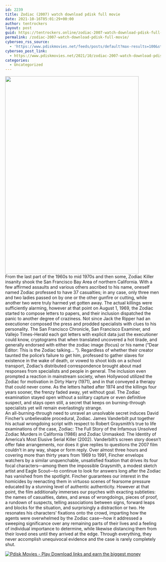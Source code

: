```yaml
---
id: 2239
title: Zodiac (2007) watch download pdisk full movie
date: 2021-10-16T05:01:29+00:00
author: tentrockers
layout: post
guid: https://tentrockers.online/zodiac-2007-watch-download-pdisk-full-movie/
permalink: /zodiac-2007-watch-download-pdisk-full-movie/
cyberseo_rss_source:
  - 'https://www.pdiskmovies.net/feeds/posts/default?max-results=100&start-index=1'
cyberseo_post_link:
  - https://www.pdiskmovies.net/2021/10/zodiac-2007-watch-download-pdisk-full.html
categories:
  - Uncategorized
---
```

<div class="separator">
  <a href="https://blogger.googleusercontent.com/img/a/AVvXsEh3UB-rYEBdgDbjN73jnaPxNfEwVGdw17TYDnNF4MJRrxaY5HAoc3Q5y8ZLAQQrmGYHOUvsX-e4oz4J5G-F4A5HvQIVGEZkjUV91WkwPOBB3VGIwtF7WC7aSKGOSSxWIOodfy9FqOnVPmcdooEvJxf_PGAKMZ9IF8EWBny72UMMidtwbR22FVZbAHJasA=s500" imageanchor="1"><img loading="lazy" border="0" data-original-height="500" data-original-width="338" height="640" src="https://blogger.googleusercontent.com/img/a/AVvXsEh3UB-rYEBdgDbjN73jnaPxNfEwVGdw17TYDnNF4MJRrxaY5HAoc3Q5y8ZLAQQrmGYHOUvsX-e4oz4J5G-F4A5HvQIVGEZkjUV91WkwPOBB3VGIwtF7WC7aSKGOSSxWIOodfy9FqOnVPmcdooEvJxf_PGAKMZ9IF8EWBny72UMMidtwbR22FVZbAHJasA=w432-h640" width="432" /></a>
</div>



<div>
  <div>
    <span>From the last part of the 1960s to mid 1970s and then some, Zodiac Killer insanity shook the San Francisco Bay Area of northern California. With a few affirmed assaults and various others ascribed to his name, oneself named Zodiac professed to have 37 casualties; in any case, only three men and two ladies passed on by one or the other gunfire or cutting, while another two were truly harmed yet gotten away. The actual killings were sufficiently alarming, however at that point on August 1, 1969, the Zodiac started to compose letters to papers, and their inclusion dispatched the panic to another degree of craziness. Not since Jack the Ripper had an executioner composed the press and prodded specialists with clues to his personality. The San Francisco Chronicle, San Francisco Examiner, and Vallejo Times-Herald each got letters with explicit data just the executioner could know, cryptograms that when translated uncovered a hot tirade, and generally endorsed with either the zodiac image (focus) or his name (&#8220;Dear Editor: This is the Zodiac talking… &#8220;). Regardless of whether their creator taunted the police&#8217;s failure to get him, professed to gather slaves for existence in the wake of death, or vowed to shoot kids on a school transport, Zodiac&#8217;s distributed correspondence brought about mad responses from specialists and people in general. The inclusion even prompted a reaction in mainstream society, when Hollywood utilized the Zodiac for motivation in Dirty Harry (1971), and in that conveyed a therapy that could never come. As the letters halted after 1974 and the killings four years sooner, the frenzy faded away, yet without goal. The Zodiac examination stayed open without a solitary capture or even definitive suspect, and stays open still, a secret that keeps on burning-through specialists yet will remain everlastingly strange.&nbsp;</span>
  </div>
  
  <div>
    <span>An all-burning-through need to unravel an unsolvable secret induces David Fincher&#8217;s unbelievable procedural, Zodiac. James Vanderbilt put together his actual wrongdoing script with respect to Robert Graysmith&#8217;s true to life examinations of the case, Zodiac: The Full Story of the Infamous Unsolved Zodiac Murders in California (1986) and Zodiac Unmasked: The Identity of America&#8217;s Most Elusive Serial Killer (2002). Vanderbilt&#8217;s screen story doesn&#8217;t offer fake arrangements, nor does it give replies to questions the 2007 film couldn&#8217;t in any way, shape or form reply. Over almost three hours and covering more than thirty years from 1969 to 1991, Fincher envelops watchers by a similar unquenchable, unsatisfied fixation that drives its four focal characters—among them the impossible Graysmith, a modest sketch artist and Eagle Scout—to continue to look for answers long after the Zodiac has vanished from the spotlight. Fincher guarantees our interest in the homicides by reenacting them in virtuoso scenes of fearsome pressure educated by a stunning level of authentic authenticity. However at that point, the film additionally immerses our psyches with exacting subtleties: the names of casualties, dates, and areas of wrongdoings, pieces of proof, a rundown of suspects, telling associations between signs, forward leaps and blocks for the situation, and surprisingly a distraction or two. He resonates his characters&#8217; fixations onto the crowd, imparting how the agents were overwhelmed by the Zodiac case—how it addressed a sweeping significance over any remaining parts of their lives and a feeling of individual importance to determine, while likewise distancing them from their loved ones until they arrived at the edge. Through everything, they never accomplish unequivocal evidence and the case is rarely completely shut.</span>
  </div>
</div>

[![](https://1.bp.blogspot.com/-a93bp85aB6g/YUXjACCiX3I/AAAAAAAAbQE/GHmPI7h0af0tqn6tYzd0cdrDv9Hu9LUSACLcBGAsYHQ/s16000/Play_it_New-removebg-preview.png "Pdisk Movies - Play Download links and earn the biggest money")](https://www.pdisk.me/share-video?videoid=nv2n5l0049ji)